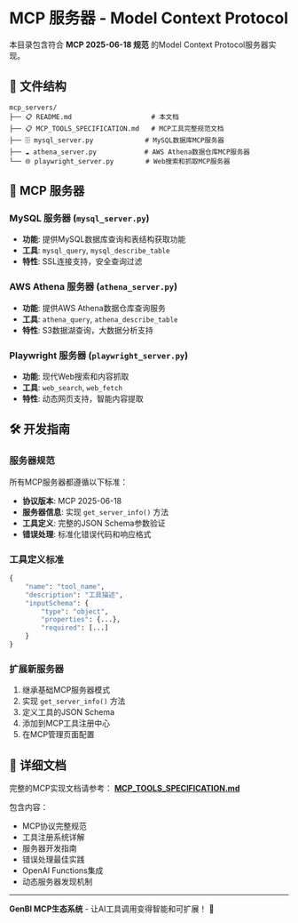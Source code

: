# MCP 服务器 - Model Context Protocol

本目录包含符合 **MCP 2025-06-18 规范** 的Model Context Protocol服务器实现。

## 📁 文件结构

```
mcp_servers/
├── 📋 README.md                    # 本文档
├── 📋 MCP_TOOLS_SPECIFICATION.md   # MCP工具完整规范文档
├── 🗄️ mysql_server.py             # MySQL数据库MCP服务器
├── ☁️ athena_server.py            # AWS Athena数据仓库MCP服务器
└── 🌐 playwright_server.py        # Web搜索和抓取MCP服务器
```

## 🔧 MCP 服务器

### MySQL 服务器 (`mysql_server.py`)
- **功能**: 提供MySQL数据库查询和表结构获取功能
- **工具**: `mysql_query`, `mysql_describe_table`
- **特性**: SSL连接支持，安全查询过滤

### AWS Athena 服务器 (`athena_server.py`)
- **功能**: 提供AWS Athena数据仓库查询服务
- **工具**: `athena_query`, `athena_describe_table`  
- **特性**: S3数据湖查询，大数据分析支持

### Playwright 服务器 (`playwright_server.py`)
- **功能**: 现代Web搜索和内容抓取
- **工具**: `web_search`, `web_fetch`
- **特性**: 动态网页支持，智能内容提取

## 🛠️ 开发指南

### 服务器规范
所有MCP服务器都遵循以下标准：
- **协议版本**: MCP 2025-06-18
- **服务器信息**: 实现 `get_server_info()` 方法
- **工具定义**: 完整的JSON Schema参数验证
- **错误处理**: 标准化错误代码和响应格式

### 工具定义标准
```python
{
    "name": "tool_name",
    "description": "工具描述",
    "inputSchema": {
        "type": "object", 
        "properties": {...},
        "required": [...]
    }
}
```

### 扩展新服务器
1. 继承基础MCP服务器模式
2. 实现 `get_server_info()` 方法
3. 定义工具的JSON Schema
4. 添加到MCP工具注册中心
5. 在MCP管理页面配置

## 📖 详细文档

完整的MCP实现文档请参考：
**[MCP_TOOLS_SPECIFICATION.md](MCP_TOOLS_SPECIFICATION.md)**

包含内容：
- MCP协议完整规范
- 工具注册系统详解
- 服务器开发指南
- 错误处理最佳实践
- OpenAI Functions集成
- 动态服务器发现机制

---

**GenBI MCP生态系统** - 让AI工具调用变得智能和可扩展！ 🚀